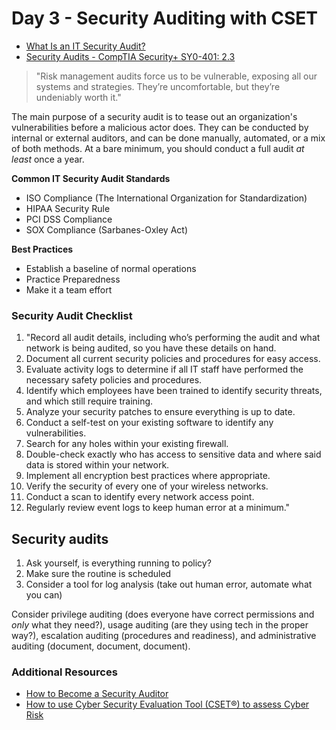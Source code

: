# Day 3 - Security Auditing with CSET

* [What Is an IT Security Audit?](https://www.dnsstuff.com/it-security-audit)
* [Security Audits - CompTIA Security+ SY0-401: 2.3](https://www.youtube.com/watch?v=FrzpyLZYKxo&ab_channel=ProfessorMesser)

> "Risk management audits force us to be vulnerable, exposing all our systems and strategies. They’re uncomfortable, but they’re undeniably worth it."

The main purpose of a security audit is to tease out an organization's vulnerabilities before a malicious actor does. They can be conducted by internal or external auditors, and can be done manually, automated, or a mix of both methods. At a bare minimum, you should conduct a full audit *at least* once a year. 

**Common IT Security Audit Standards**</br>
* ISO Compliance (The International Organization for Standardization)
* HIPAA Security Rule
* PCI DSS Compliance
* SOX Compliance (Sarbanes-Oxley Act) 

**Best Practices**</br>
- Establish a baseline of normal operations
- Practice Preparedness
- Make it a team effort

### Security Audit Checklist
1. "Record all audit details, including who’s performing the audit and what network is being audited, so you have these details on hand.
2. Document all current security policies and procedures for easy access.
3. Evaluate activity logs to determine if all IT staff have performed the necessary safety policies and procedures.
4. Identify which employees have been trained to identify security threats, and which still require training.
5. Analyze your security patches to ensure everything is up to date.
6. Conduct a self-test on your existing software to identify any vulnerabilities.
7. Search for any holes within your existing firewall.
8. Double-check exactly who has access to sensitive data and where said data is stored within your network.
9. Implement all encryption best practices where appropriate.
10. Verify the security of every one of your wireless networks.
11. Conduct a scan to identify every network access point.
12. Regularly review event logs to keep human error at a minimum."

## Security audits

1) Ask yourself, is everything running to policy?
2) Make sure the routine is scheduled
3) Consider a tool for log analysis (take out human error, automate what you can)

Consider privilege auditing (does everyone have correct permissions and *only* what they need?), usage auditing (are they using tech in the proper way?), escalation auditing (procedures and readiness), and administrative auditing (document, document, document). 


### Additional Resources
* [How to Become a Security Auditor](https://www.cybersecurityeducation.org/careers/security-auditor/)
* [How to use Cyber Security Evaluation Tool (CSET®) to assess Cyber Risk](https://www.youtube.com/watch?v=1PVC-fwnxp4&ab_channel=UniversityofDayton)